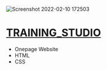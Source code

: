 ![Screenshot 2022-02-10 172503](https://user-images.githubusercontent.com/83503164/153450659-5e78fda0-a033-4fb0-adcd-4ec9754bc4ab.png)

# [TRAINING_STUDIO](https://saicoo.github.io/TRAINING_STUDIO/)
- Onepage Website
- HTML
- CSS
